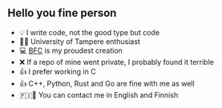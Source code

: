 ## Hello you fine person


- 💡  I write code, not the good type but code
- 👨‍🎓  University of Tampere enthusiast
- 💻 [BFC](https://github.com/Tacomies/brainfuck) is my proudest creation
- ❌ If a repo of mine went private, I probably found it terrible
- 👍 I prefer working in C 
- 👍 C++, Python, Rust and Go are fine with me as well
- 🇫🇮🏴󠁧󠁢󠁥󠁮󠁧󠁿 You can contact me in English and Finnish
